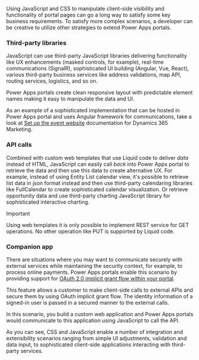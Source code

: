 Using JavaScript and CSS to manipulate client-side visibility and functionality of portal pages can go a long way to satisfy some key business requirements.  To satisfy more complex scenarios, a developer can be creative to utilize other strategies to extend Power Apps portals.

### Third-party libraries

JavaScript can use third-party JavaScript libraries delivering functionality like UX enhancements (masked controls, for example), real-time communications (SignalR), sophisticated UI building (Angular, Vue, React), various third-party business services like address validations, map API, routing services, logistics, and so on.

Power Apps portals create clean responsive layout with predictable element names making it easy to manipulate the data and UI.

As an example of a sophisticated implementation that can be hosted in Power Apps portal and uses Angular framework for communications, take a look at [Set up the event website](https://docs.microsoft.com/dynamics365/customer-engagement/marketing/set-up-event-portal/?azure-portal=true) documentation for Dynamics 365 Marketing.

### API calls

Combined with custom web templates that use Liquid code to deliver *data* instead of HTML, JavaScript can easily call *back* into Power Apps portal to retrieve the data and then use this data to create alternative UX. For example, instead of using Entity List calendar view, it's possible to retrieve list data in json format instead and then use third-party calendaring libraries like FullCalendar to create sophisticated calendar visualization. Or retrieve opportunity data and use third-party charting JavaScript library for sophisticated interactive charting.

> [!IMPORTANT]
> Using web templates it is only possible to implement REST service for GET operations. No other operation like PUT is supported by Liquid code.

### Companion app

There are situations where you may want to communicate securely with external services while maintaining the security context, for example, to process online payments. Power Apps portals enable this scenario by providing support for [OAuth 2.0 implicit grant flow within your portal](https://docs.microsoft.com/powerapps/maker/portals/oauth-implicit-grant-flow/?azure-portal=true).

This feature allows a customer to make client-side calls to external APIs and secure them by using OAuth implicit grant flow. The identity information of a signed-in user is passed in a secured manner to the external calls.

In this scenario, you build a custom web application and Power Apps portals would communicate to this application using JavaScript to call the API.  

As you can see, CSS and JavaScript enable a number of integration and extensibility scenarios ranging from simple UI adjustments, validation and data input, to sophisticated client-side applications interacting with third-party services.
